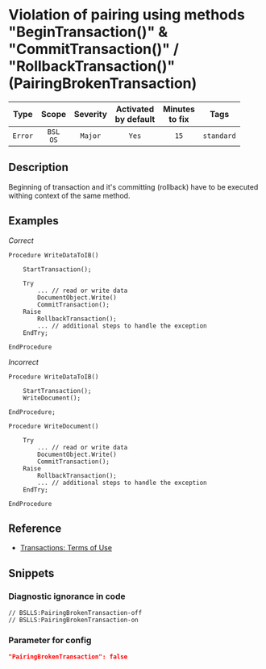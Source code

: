 # Violation of pairing using methods "BeginTransaction()" & "CommitTransaction()" / "RollbackTransaction()" (PairingBrokenTransaction)

 Type | Scope | Severity | Activated<br>by default | Minutes<br>to fix | Tags 
 :-: | :-: | :-: | :-: | :-: | :-: 
 `Error` | `BSL`<br>`OS` | `Major` | `Yes` | `15` | `standard` 

<!-- Блоки выше заполняются автоматически, не трогать -->
## Description

Beginning of transaction and it's committing (rollback) have to be executed withing context of the same method.

## Examples

*Correct*

```bsl
Procedure WriteDataToIB()

    StartTransaction();

    Try
        ... // read or write data
        DocumentObject.Write()
        CommitTransaction();
    Raise
        RollbackTransaction();
        ... // additional steps to handle the exception
    EndTry;

EndProcedure
```

*Incorrect*

```bsl
Procedure WriteDataToIB()

    StartTransaction();
    WriteDocument();

EndProcedure;

Procedure WriteDocument()

    Try
        ... // read or write data
        DocumentObject.Write()
        CommitTransaction();
    Raise
        RollbackTransaction();
        ... // additional steps to handle the exception
    EndTry;

EndProcedure

```

## Reference

* [Transactions: Terms of Use](https://its.1c.ru/db/v8std#content:783:hdoc)

## Snippets

<!-- Блоки ниже заполняются автоматически, не трогать -->
### Diagnostic ignorance in code

```bsl
// BSLLS:PairingBrokenTransaction-off
// BSLLS:PairingBrokenTransaction-on
```

### Parameter for config

```json
"PairingBrokenTransaction": false
```
